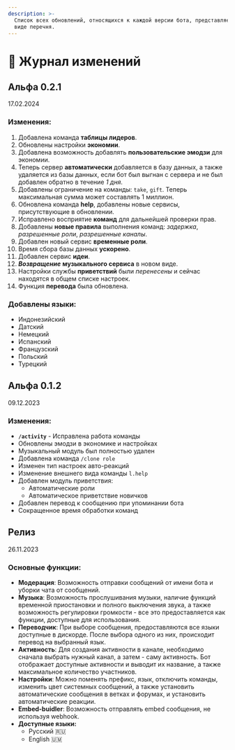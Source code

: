 ```yaml
---
description: >-
  Список всех обновлений, относящихся к каждой версии бота, представляется в
  виде перечня.
---
```


# 📑 Журнал изменений

## Альфа 0.2.1

17.02.2024

### Изменения:

1. Добавлена команда **таблицы лидеров**.
2. Обновлены настройки **экономии**.
3. Добавлена возможность добавлять **пользовательские эмодзи** для экономии.
4. Теперь сервер **автоматически** добавляется в базу данных, а также удаляется из базы данных, если бот был выгнан с сервера и не был добавлен обратно в течение _1 дня_.
5. Добавлены ограничение на команды: `take`, `gift`. Теперь максимальная сумма может составлять 1 миллион.
6. Обновлена команда **help**, добавлены новые сервисы, присутствующие в обновлении.
7. Исправлено восприятие **команд** для дальнейшей проверки прав.
8. Добавлены **новые правила** выполнения команд: _задержка_, _разрешенные роли_, _разрешенные каналы_.
9. Добавлен новый сервис **временные роли**.
10. Время сбора базы данных **ускорено**.
11. Добавлен сервис **идеи**.
12. _**Возвращение**_ **музыкального сервиса** в новом виде.
13. Настройки службы **приветствий** были _перенесены_ и сейчас находятся в общем списке настроек.
14. Функция **перевода** была обновлена.

### Добавлены языки:

* Индонезийский
* Датский
* Немецкий
* Испанский
* Французский
* Польский
* Турецкий

## Альфа 0.1.2

09.12.2023

### Изменения:

* **`/activity`** - Исправлена работа команды
* Обновлены эмодзи в экономике и настройках
* Музыкальный модуль был полностью удален
* Добавлена команда `/clone role`
* Изменен тип настроек авто-реакций
* Изменение внешнего вида команды `l.help`
* Добавлен модуль приветствия:
  * Автоматические роли
  * Автоматическое приветствие новичков
* Добавлен перевод к сообщению при упоминании бота
* Сокращенное время обработки команд

## Релиз

26.11.2023

### Основные функции:

* **Модерация**: Возможность отправки сообщений от имени бота и уборки чата от сообщений.
* **Музыка**: Возможность прослушивания музыки, наличие функций временной приостановки и полного выключения звука, а также возможность регулировки громкости - все это предоставляется как функции, доступные для использования.
* **Переводчик**: При выборе сообщения, предоставляются все языки доступные в дискорде. После выбора одного из них, происходит перевод на выбранный язык.
* **Активность**: Для создания активности в канале, необходимо сначала выбрать нужный канал, а затем - саму активность. Бот отображает доступные активности и выводит их название, а также максимальное количество участников.
* **Настройки**: Можно поменять префикс, язык, отключить команды, изменить цвет системных сообщений, а также установить автоматические сообщения в ветках и форумах, и установить автоматические реакции.
* **Embed-buidler**: Возможность отправлять embed сообщения, не используя webhook.
* **Доступные языки:**
  * Русский 🇷🇺
  * English 🇺🇲
